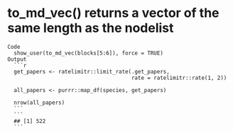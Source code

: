 # to_md_vec() returns a vector of the same length as the nodelist

    Code
      show_user(to_md_vec(blocks[5:6]), force = TRUE)
    Output
      ```r
      get_papers <- ratelimitr::limit_rate(.get_papers,
                                           rate = ratelimitr::rate(1, 2))
      
      all_papers <- purrr::map_df(species, get_papers)
      
      nrow(all_papers)
      ```
      ```
      ## [1] 522
      ```

